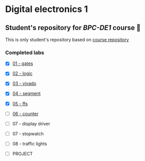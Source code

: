 # Digital electronics 1

## Student's repository for *BPC-DE1* course :ghost:

This is only student's repository based on [course repository](https://github.com/tomas-fryza/digital-electronics-1)

### Completed labs
 - [x] [01 - gates](https://github.com/R4sp1/digital-electronics-1/blob/main/labs/01-gates/assignment.md)
 - [x] [02 - logic](https://github.com/R4sp1/digital-electronics-1/blob/main/labs/02-logic/assignment.md)
 - [x] [03 - vivado](https://github.com/R4sp1/digital-electronics-1/blob/main/labs/03-vivado/assignment.md)
 - [x] [04 - segment](https://github.com/R4sp1/digital-electronics-1/blob/main/labs/04-segment/assignment.md)
 - [x] [05 - ffs](https://github.com/R4sp1/digital-electronics-1/blob/main/labs/05-ffs/assignment.md)
 - [ ] [06 - counter](https://github.com/R4sp1/digital-electronics-1/blob/main/labs/06-counter/assignment.md)
 - [ ] 07 - display driver
 - [ ] 07 - stopwatch
 - [ ] 08 - traffic lights
 - [ ] PROJECT
 


